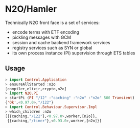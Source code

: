 N2O/Hamler
==========

Technically N2O front face is a set of services:

* encode terms with ETF encoding
* pickling messages with GCM
* session and cache backend framework services
* registry services such as SYN or global
* its own process instance (PI) supervision through ETS tables

Usage
-----

```haskell
> import Control.Application
> ensureAllStarted :n2o
[compiler,elixir,crypto,n2o]
> import N2O.PI
> startPi (PI "/12" :"caching" :"n2o" :"n2o" 500 Transient)
{'Ok',<0.97.0>,"/122"}
> import Control.Behaviour.Supervisor.Impl
> which_children :n2o
[{{caching,"/122"},<0.97.0>,worker,[n2o]},
 {{caching,"/timer"},<0.93.0>,worker,[n2o]}]
```

